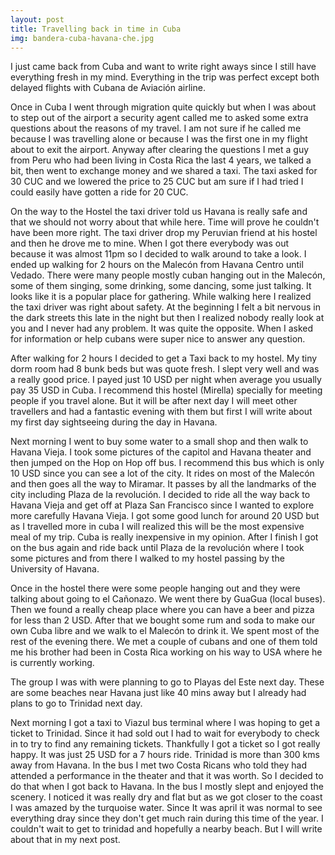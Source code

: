 ```yaml
---
layout: post
title: Travelling back in time in Cuba
img: bandera-cuba-havana-che.jpg
---
```


I just came back from Cuba and want to write right aways since I still have everything fresh in my mind. Everything
in the trip was perfect except both delayed flights with Cubana de Aviación airline.


<p>
    Once in Cuba I went through migration quite quickly but when I was about to step out of the airport a security agent
    called me to asked some extra questions about the reasons of my travel. I am not sure if he called me because I was
    travelling alone or because I was the first one in my flight about to exit the airport. Anyway after clearing the
    questions I met a guy from Peru who had been living in Costa Rica the last 4 years, we talked a bit, then went to
    exchange money and we shared a taxi. The taxi asked for 30 CUC and we lowered the price to 25 CUC but am sure if I
    had tried I could easily have gotten a ride for 20 CUC.
</p>

<p>
    On the way to the Hostel the taxi driver told us Havana is really safe and that we should not worry about that while
    here. Time will prove he couldn't have been more right. The taxi driver drop my Peruvian friend at his hostel and
    then he drove me to mine. When I got there everybody was out because it was almost 11pm so I decided to walk around
    to take a look. I ended up walking for 2 hours on the Malecón from Havana Centro until Vedado. There were many
    people mostly cuban hanging out in the Malecón, some of them singing, some drinking, some dancing, some just
    talking. It looks like it is a popular place for gathering. While walking here I realized the taxi driver was right
    about safety. At the beginning I felt a bit nervous in the dark streets this late in the night but then I realized
    nobody really look at you and I never had any problem. It was quite the opposite. When I asked for information or
    help cubans were super nice to answer any question.
</p>
<p>
    After walking for 2 hours I decided to get a Taxi back to my hostel. My tiny dorm room had 8 bunk beds but was quote
    fresh. I slept very well and was a really good price. I payed just 10 USD per night when average you usually pay 35
    USD in Cuba. I recommend this hostel (Mirella) specially for meeting people if you travel alone. But it will be
    after next day I will meet other travellers and had a fantastic evening with them but first I will write about my
    first day sightseeing during the day in Havana.
</p>
<p>
    Next morning I went to buy some water to a small shop and then walk to Havana Vieja. I took some pictures of the
    capitol and Havana theater and then jumped on the Hop on Hop off bus. I recommend this bus which is only 10 USD
    since you can see a lot of the city. It rides on most of the Malecón and then goes all the way to Miramar. It passes
    by all the landmarks of the city including Plaza de la revolución. I decided to ride all the way back to Havana
    Vieja and get off at Plaza San Francisco since I wanted to explore more carefully Havana Vieja. I got some good
    lunch for around 20 USD but as I travelled more in cuba I will realized this will be the most expensive meal of my
    trip. Cuba is really inexpensive in my opinion. After I finish I got on the bus again and ride back until Plaza de
    la revolución where I took some pictures and from there I walked to my hostel passing by the University of Havana.
</p>
<p>
    Once in the hostel there were some people hanging out and they were talking about going to el Cañonazo. We went
    there by GuaGua (local buses). Then we found a really cheap place where you can have a beer and pizza for less than
    2 USD. After that we bought some rum and soda to make our own Cuba libre and we walk to el Malecón to drink it. We
    spent most of the rest of the evening there. We met a couple of cubans and one of them told me his brother had been
    in Costa Rica working on his way to USA where he is currently working.
</p>

<p>
    The group I was with were planning to go to Playas del Este next day. These are some beaches near Havana just like
    40 mins away but I already had plans to go to Trinidad next day.
</p>

<p>
    Next morning I got a taxi to Viazul bus terminal where I was hoping to get a ticket to Trinidad. Since it had sold
    out I had to wait for everybody to check in to try to find any remaining tickets. Thankfully I got a ticket so I got
    really happy. It was just 25 USD for a 7 hours ride. Trinidad is more than 300 kms away from Havana. In the bus I
    met two Costa Ricans who told they had attended a performance in the theater and that it was worth. So I decided to
    do that when I got back to Havana. In the bus I mostly slept and enjoyed the scenery. I noticed it was really dry
    and flat but as we got closer to the coast I was amazed by the turquoise water. Since It was april it was normal to
    see everything dray since they don't get much rain during this time of the year. I couldn't wait to get to trinidad
    and hopefully a nearby beach. But I will write about that in my next post.
</p>




